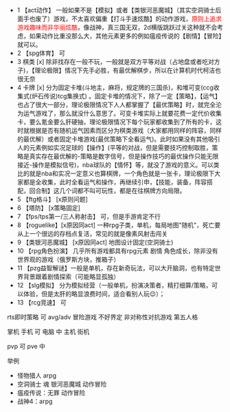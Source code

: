- 1 【act动作】
一般如果不是【模拟】或者【类银河恶魔城】（其实空洞骑士后面手也废了）游戏，不太喜欢偏重【打斗手速炫酷】的动作游戏，<font color=red>原则上追求游戏趣味而非华丽炫酷</font>，像战神，真三国无双，2d横版跳跃过关这种就不会考虑，如果动作比重没那么大，其他元素更多的例如瘟疫传说的【剧情】【冒险】就可以。
- 2 【spg体育】 可
- 3 棋类 [x]
除非找存在一般不玩，一般就是双方平等对战（占地盘或者吃对方子)，【理论极限】情况下先手必胜，有最优解棋步，所以在计算机时代柯洁也很无奈
- 4 卡牌 [x]
分为固定卡堆(斗地主，麻将，规定牌的三国杀)，和堆可变(ccg收集式(炉石传说)tcg集换式) 。固定卡堆的情况下，除了一定【策略】，【运气】也占了很大一部分，理论极限情况下人人都掌握了【最优策略】时，就完全沦为运气游戏了，那么就没什么意思了。可变卡堆实际上就要花费一定代价收集卡，要么氪金要么肝硬抽，理论极限情况下每个玩家都收集到了所有的卡，这时就根据是否有随机运气因素而区分为棋类游戏（大家都用同样的阵容，同样的最优解）或者固定卡堆游戏(最优策略下全看运气)。此时如果没有其他吸引人的元素例如实况足球的【操作】(平等的对战，但是需要技巧控制取胜，策略是真实存在最优解的-策略是数字信号，但是操作技巧的最优操作只能无限接近-操作是模拟信号)，nba球队的【情怀】等，就没了游戏的意义。可以类比的就是nba和实况一定意义也算棋牌，一个角色就是一张卡，理论极限下大家都是全收集，此时全看运气和操作，再继续引申，【技能，装备，阵容搭配，回合制】这几个词都不叫可玩性，都是在往棋牌方向局限。
- 5 【ftg格斗】 [x原则问题]
- 6 【塔防】 [x策略固定]
- 7 【fps/tps第一/三人称射击】 可，但是手游肯定不行
- 8 【roguelike】[x原因同act]
一种rpg子类，单机，每局地图"随机"，死亡要从上一个很远的存档点复活，常见的就是像素风射击闯关
- 9 【类银河恶魔城】 [x原因同act]
地图设计固定(空洞骑士)
- 10 【rpg角色扮演】 几乎所有游戏都具有rpg元素 剧情 角色成长，除非没有世界观的游戏（俄罗斯方块，推箱子）
- 11 【pzg益智解谜】一般是单机，存在新奇玩法，可以大开脑洞，也有特定世界背景跟着剧情探索（可能略显孤独）
- 12 【slg模拟】
分为模拟经营（一般单机，扮演决策者，精打细算/策略，可以体验，但是太肝的略显浪费时间，适合看别人玩😌）；
- 13 【rcg竞速】 可

rts即时策略 可
avg/adv 冒险游戏 不好界定
非对称性对抗游戏 第五人格


掌机
手机 可
电脑 中
主机
街机

pvp 可
pve 中


举例
- 怪物猎人 arpg
- 空洞骑士 魂 银河恶魔城 动作冒险
- 瘟疫传说：无罪 动作冒险
- 战神4：arpg